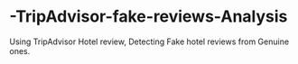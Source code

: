 # -TripAdvisor-fake-reviews-Analysis
Using TripAdvisor Hotel review, Detecting Fake hotel reviews from Genuine ones.
